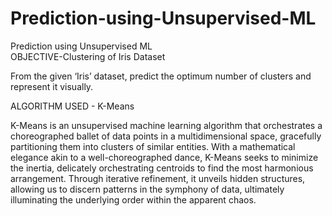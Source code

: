 # Prediction-using-Unsupervised-ML
Prediction using Unsupervised ML  
OBJECTIVE-Clustering of Iris Dataset

From the given ‘Iris’ dataset, predict the optimum number of clusters and represent it visually.

ALGORITHM USED -  K-Means

K-Means is an unsupervised machine learning algorithm that orchestrates a choreographed ballet of data points in a multidimensional space, gracefully partitioning them into clusters of similar entities. With a mathematical elegance akin to a well-choreographed dance, K-Means seeks to minimize the inertia, delicately orchestrating centroids to find the most harmonious arrangement. Through iterative refinement, it unveils hidden structures, allowing us to discern patterns in the symphony of data, ultimately illuminating the underlying order within the apparent chaos.
